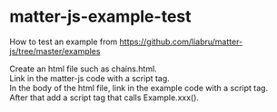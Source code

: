 # matter-js-example-test

How to test an example from https://github.com/liabru/matter-js/tree/master/examples

Create an html file such as chains.html.  
Link in the matter-js code with a script tag.  
In the body of the html file, link in the example code with a script tag.  
After that add a script tag that calls Example.xxx().  
